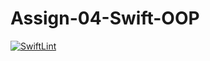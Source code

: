 # Assign-04-Swift-OOP
[![SwiftLint](https://github.com/ICS4UALEXDM/Assign-04-Swift-OOP/actions/workflows/main.yml/badge.svg)](https://github.com/ICS4UALEXDM/Assign-04-Swift-OOP/actions/workflows/main.yml)
